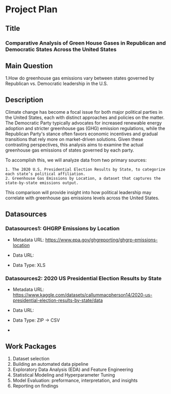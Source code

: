 # Project Plan

## Title
### Comparative Analysis of Green House Gases in Republican and Democratic States Across the United States

## Main Question
1.How do greenhouse gas emissions vary between states governed by Republican vs. Democratic leadership in the U.S.

## Description

Climate change has become a focal issue for both major political parties in the United States, each with distinct approaches and policies on the matter. The Democratic Party typically advocates for increased renewable energy adoption and stricter greenhouse gas (GHG) emission regulations, while the Republican Party's stance often favors economic incentives and gradual transitions that rely more on market-driven solutions. Given these contrasting perspectives, this analysis aims to examine the actual greenhouse gas emissions of states governed by each party.

To accomplish this, we will analyze data from two primary sources:

    1. The 2020 U.S. Presidential Election Results by State, to categorize each state’s political affiliation.
    2. Greenhouse Gas Emissions by Location, a dataset that captures the state-by-state emissions output.

This comparison will provide insight into how political leadership may correlate with greenhouse gas emissions levels across the United States.


## Datasources

### Datasources1: GHGRP Emissions by Location

* Metadata URL: <https://www.epa.gov/ghgreporting/ghgrp-emissions-location>

* Data URL: <TBA>

*  Data Type: XLS

### Datasources2: 2020 US Presidential Election Results by State

* Metadata URL: <https://www.kaggle.com/datasets/callummacpherson14/2020-us-presidential-election-results-by-state/data>

* Data URL: <TBA>

*  Data Type: ZIP -> CSV
*  
## Work Packages

<!-- List of work packages ordered sequentially, each pointing to an issue with more details. -->

1. Dataset selection
2. Building an automated data pipeline
3. Exploratory Data Analysis (EDA) and Feature Engineering
4. Statistical Modeling and Hyperparameter Tuning
5. Model Evaluation: preformance, interpretation, and insights
6. Reporting on findings
